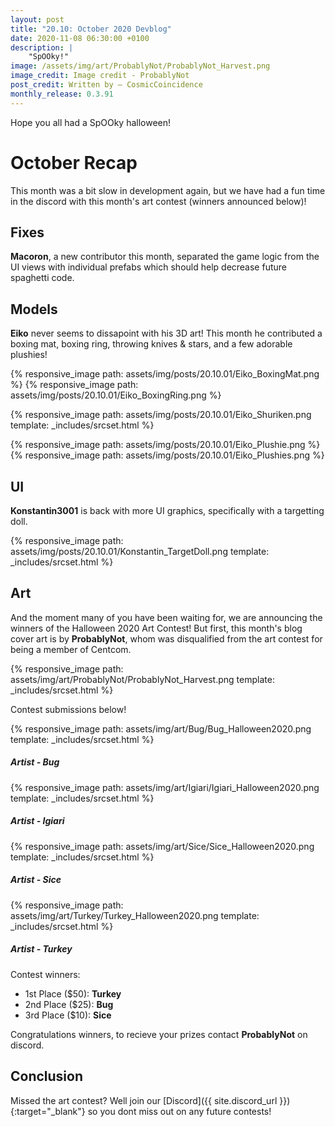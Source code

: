 ```yaml
---
layout: post
title: "20.10: October 2020 Devblog"
date: 2020-11-08 06:30:00 +0100
description: |
    "SpOOky!"
image: /assets/img/art/ProbablyNot/ProbablyNot_Harvest.png
image_credit: Image credit - ProbablyNot
post_credit: Written by – CosmicCoincidence
monthly_release: 0.3.91
---
```


Hope you all had a SpOOky halloween!

# October Recap

This month was a bit slow in development again, but we have had a fun time in the discord with this month's art contest (winners announced below)!

## Fixes

**Macoron**, a new contributor this month, separated the game logic from the UI views with individual prefabs which should help decrease future spaghetti code.

## Models

**Eiko** never seems to dissapoint with his 3D art! This month he contributed a boxing mat, boxing ring, throwing knives & stars, and a few adorable plushies!

<div class='horizontal-2' markdown='1'>
  {% responsive_image path: assets/img/posts/20.10.01/Eiko_BoxingMat.png %}
  {% responsive_image path: assets/img/posts/20.10.01/Eiko_BoxingRing.png %}
</div>

{% responsive_image path: assets/img/posts/20.10.01/Eiko_Shuriken.png template: _includes/srcset.html %}

<div class='horizontal-2' markdown='1'>
  {% responsive_image path: assets/img/posts/20.10.01/Eiko_Plushie.png %}
  {% responsive_image path: assets/img/posts/20.10.01/Eiko_Plushies.png %}
</div>

## UI

**Konstantin3001** is back with more UI graphics, specifically with a targetting doll.

{% responsive_image path: assets/img/posts/20.10.01/Konstantin_TargetDoll.png template: _includes/srcset.html %}

## Art

And the moment many of you have been waiting for, we are announcing the winners of the Halloween 2020 Art Contest! But first, this month's blog cover art is by **ProbablyNot**, whom was disqualified from the art contest for being a member of Centcom.

{% responsive_image path: assets/img/art/ProbablyNot/ProbablyNot_Harvest.png template: _includes/srcset.html %}

Contest submissions below!

<div>
    {% responsive_image path: assets/img/art/Bug/Bug_Halloween2020.png template: _includes/srcset.html %}
    <h5><i>Artist - Bug</i></h5>
</div>

<div>
    {% responsive_image path: assets/img/art/Igiari/Igiari_Halloween2020.png template: _includes/srcset.html %}
    <h5><i>Artist - Igiari</i></h5>
</div>

<div>
    {% responsive_image path: assets/img/art/Sice/Sice_Halloween2020.png template: _includes/srcset.html %}
    <h5><i>Artist - Sice</i></h5>
</div>

<div>
    {% responsive_image path: assets/img/art/Turkey/Turkey_Halloween2020.png template: _includes/srcset.html %}
    <h5><i>Artist - Turkey</i></h5>
</div>

Contest winners:

- 1st Place ($50): **Turkey**
- 2nd Place ($25): **Bug**
- 3rd Place ($10): **Sice**

Congratulations winners, to recieve your prizes contact **ProbablyNot** on discord.

## Conclusion

Missed the art contest? Well join our [Discord]({{ site.discord_url }}){:target="_blank"} so you dont miss out on any future contests!